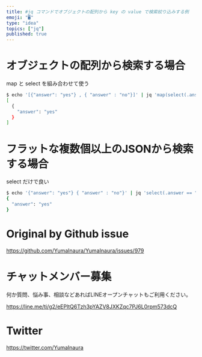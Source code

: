 ```yaml
---
title: #jq コマンドでオブジェクトの配列から key の value で検索絞り込みする例
emoji: "🖥"
type: "idea"
topics: ["jq"]
published: true
---
```


# オブジェクトの配列から検索する場合

map と select を組み合わせて使う

```sh
$ echo '[{"answer": "yes"} , { "answer" : "no"}]' | jq 'map(select(.answer == "yes"))'
[
  {
    "answer": "yes"
  }
]
```

# フラットな複数個以上のJSONから検索する場合

select だけで良い

```sh
$ echo '{"answer": "yes"} { "answer" : "no"}' | jq 'select(.answer == "yes")'
{
  "answer": "yes"
}
```


# Original by Github issue

https://github.com/YumaInaura/YumaInaura/issues/979








<!-- Update From Qiita API -->

# チャットメンバー募集


何か質問、悩み事、相談などあればLINEオープンチャットもご利用ください。

https://line.me/ti/g2/eEPltQ6Tzh3pYAZV8JXKZqc7PJ6L0rpm573dcQ





# Twitter


https://twitter.com/YumaInaura


<!-- Update From Qiita API -->


